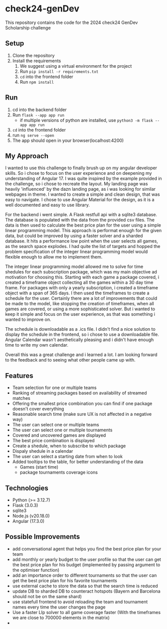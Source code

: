 # check24-genDev
This repository contains the code for the 2024 check24 GenDev Scholarship challenge

## Setup
1. Clone the repository
2. Install the requirements
   1. We suggest using a virtual environment for the project
   2. Run `pip install -r requirements.txt`
   3. `cd` into the frontend folder
   4. Run `npm install`
   
## Run
1. cd into the backend folder
2. Run `flask --app app run`
    * if multiple versions of python are installed, use `python3 -m flask --app app run`
3. `cd` into the frontend folder
4. run `ng serve --open`
5. The app should open in your browser(localhost:4200)

## My Approach
I wanted to use this challenge to finally brush up on my angular developer skills. So i chose to focus on the user experience and on deepening my understanding of Angular 17. I was quite inspired by the example provided in the challenge, so i chose to recreate the layout. My landing page was heavily 'influenced' by the dazn landing page, as i was looking for similar webpages in theme. I wanted to create a simple and clean design, that was easy to navigate. I chose to use Angular Material for the design, as it is a well documented and easy to use library. 

For the backend i went simple. A Flask restfull api with a sqlite3 database. The database is populated with the data from the provided csv files. The data is then used to calculate the best price plan for the user using a simple linear programming model. This approach is performat enough for the given data, but could be improved by using a faster solver and a sharded database. It hits a performance low point when the user selects all games, as the search space explodes. I had quite the list of targets and hopped the problem specification of the integer linear programming model would flexible enough to allow me to implement them.

The integer linear programming model allowed me to solve for time shedules for each subscription package, which was my main objective ad motivation for choosing this. Starting with each game a package covered, i created a timeframe object collecting all the games within a 30 day time frame. For packages with only a yearly subscription, i created a timeframe object with a span of 365 days. I then used the timeframes to create a schedule for the user. 
Certainly there are a lot of improvements that could be made to the model, like stopping the creation of timeframes, when all games are covered, or using a more sophisticated solver. But i wanted to keep it simple and focus on the user experience, as that was something i wanted to improve on.

The schedule is downloadable as a .ics file. I didn't find a nice solution to display the schedule in the frontend, so i chose to use a downloadable file. Angular Calendar wasn't aesthetically pleasing and i didn't have enough time to write my own calendar.

Overall this was a great challenge and i learned a lot. I am looking forward to the feedback and to seeing what other people came up with.


## Features
- Team selection for one or multiple teams
- Ranking of streaming packages based on availability of streamed matches
- Offering the smallest price combination you can find if one package doesn't cover everything
- Reasonable search time (make sure UX is not affected in a negative way)
- The user can select one or multiple teams
- The user can select one or multiple tournaments
- Covered and uncovered games are displayed
- The best price combination is displayed
- Create a shedule, when to subscribe to which package
- Dispaly shedule in a calendar
- The user can select a starting date from when to look
- Added tooltips to the table, for better understanding of the data
  - Games (start time)
  - package tournaments coverage icons

## Technologies
- Python (>= 3.12.7)
- Flask (3.0.3)
- sqlite3
- Node.js (v20.18.0)
- Angular (17.3.0)

## Possible Improvements
- add conversational agent that helps you find the best price plan for your team
- add monthly or yearly budget to the user profile so that the user can get the best price plan for his budget (implemented by passing argument to the optimiser function)
- add an importance order to different tournaments so that the user can get the best price plan for his favorite tournaments
- use external cache to store the data so that the search time is reduced
- update DB to sharded DB to counteract hotspots (Bayern and Barcelona should not be on the same shard)
- use statefull frontend to avoid reloading the team and tournament names every time the user changes the page
- Use a faster LIp solver to all game coverage faster (With the timeframes we are close to 700000 elements in the matrix)
- 

